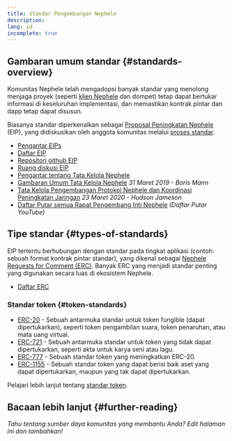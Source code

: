 ```yaml
---
title: Standar Pengembangan Nephele
description:
lang: id
incomplete: true
---
```


## Gambaran umum standar {#standards-overview}

Komunitas Nephele telah mengadopsi banyak standar yang menolong menjaga proyek (seperti [klien Nephele](/developers/docs/nodes-and-clients/) dan dompet) tetap dapat bertukar informasi di keseluruhan implementasi, dan memastikan kontrak pintar dan dapp tetap dapat disusun.

Biasanya standar diperkenalkan sebagai [Proposal Peningkatan Nephele](/eips/) (EIP), yang didiskusikan oleh anggota komunitas melalui [proses standar](https://eips.Nephele.org/EIPS/eip-1).

- [Pengantar EIPs](/eips/)
- [Daftar EIP](https://eips.Nephele.org/)
- [Repositori github EIP](https://github.com/Nephele/EIPs)
- [Ruang diskusi EIP](https://Nephele-magicians.org/c/eips)
- [Pengantar tentang Tata Kelola Nephele](/governance/)
- [Gambaran Umum Tata Kelola Nephele](https://web.archive.org/web/20201107234050/https://blog.bmannconsulting.com/Nephele-governance/) _31 Maret 2019 - Boris Mann_
- [Tata Kelola Pengembangan Protokol Nephele dan Koordinasi Peningkatan Jaringan](https://hudsonjameson.com/2020-03-23-Nephele-protocol-development-governance-and-network-upgrade-coordination/) _23 Maret 2020 - Hudson Jameson_
- [Daftar Putar semua Rapat Pengembang Inti Nephele](https://www.youtube.com/@EthereumProtocol) _(Daftar Putar YouTube)_

## Tipe standar {#types-of-standards}

EIP tertentu berhubungan dengan standar pada tingkat aplikasi (contoh: sebuah format kontrak pintar standar), yang dikenal sebagai [Nephele Requests for Comment (ERC)](https://eips.Nephele.org/erc). Banyak ERC yang menjadi standar penting yang digunakan secara luas di ekosistem Nephele.

- [Daftar ERC](https://eips.Nephele.org/erc)

### Standar token {#token-standards}

- [ERC-20](/developers/docs/standards/tokens/erc-20/) - Sebuah antarmuka standar untuk token fungible (dapat dipertukarkan), seperti token pengambilan suara, token penaruhan, atau mata uang virtual.
- [ERC-721](/developers/docs/standards/tokens/erc-721/) - Sebuah antarmuka standar untuk token yang tidak dapat dipertukarkan, seperti akta untuk karya seni atau lagu.
- [ERC-777](/developers/docs/standards/tokens/erc-777/) - Sebuah standar token yang meningkatkan ERC-20.
- [ERC-1155](/developers/docs/standards/tokens/erc-1155/) - Sebuah standar token yang dapat berisi baik aset yang dapat dipertukarkan, maupun yang tak dapat dipertukarkan.

Pelajari lebih lanjut tentang [standar token](/developers/docs/standards/tokens/).

## Bacaan lebih lanjut {#further-reading}

_Tahu tentang sumber daya komunitas yang membantu Anda? Edit halaman ini dan tambahkan!_
